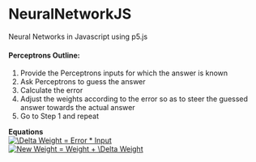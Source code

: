 # NeuralNetworkJS
Neural Networks in Javascript using p5.js

#### Perceptrons Outline:
1. Provide the Perceptrons inputs for which the answer is known
2. Ask Perceptrons to guess the answer
3. Calculate the error
4. Adjust the weights according to the error so as to steer the guessed answer towards the actual answer
5. Go to Step 1 and repeat


**Equations**<br>
<a href="https://www.codecogs.com/eqnedit.php?latex=\Delta&space;Weight&space;=&space;Error&space;*&space;Input" target="_blank"><img src="https://latex.codecogs.com/gif.latex?\Delta&space;Weight&space;=&space;Error&space;*&space;Input" title="\Delta Weight = Error * Input" /></a>
<br/>
<a href="https://www.codecogs.com/eqnedit.php?latex=New&space;Weight&space;=&space;Weight&space;&plus;&space;\Delta&space;Weight" target="_blank"><img src="https://latex.codecogs.com/gif.latex?New&space;Weight&space;=&space;Weight&space;&plus;&space;\Delta&space;Weight" title="New Weight = Weight + \Delta Weight" /></a>
